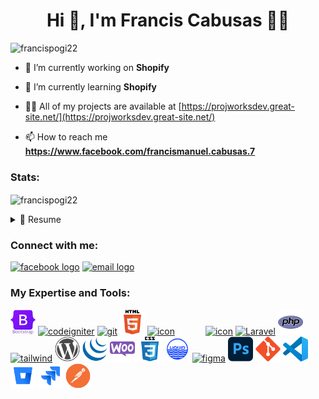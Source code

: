 <h1 align="center">Hi 👋, I'm Francis Cabusas 👨‍💻</h1>
<p align="left"> <img src="https://komarev.com/ghpvc/?username=francispogi22&label=Profile%20views&color=eab308&style=flat" alt="francispogi22" /> </p>

- 🔭 I’m currently working on **Shopify**

- 🌱 I’m currently learning **Shopify**

- 👨‍💻 All of my projects are available at [https://projworksdev.great-site.net/](https://projworksdev.great-site.net/)

- 📫 How to reach me **https://www.facebook.com/francismanuel.cabusas.7**

<h3 align="left">Stats:</h3>
<p><img align="center" src="https://github-readme-stats.vercel.app/api/top-langs?username=francispogi22&show_icons=true&theme=synthwave&title_color=eab308&text_color=888888&locale=en&layout=compact" alt="francispogi22" /></p>

<details>
  <summary>📃 Resume</summary>
  <div class="markdown-heading" dir="auto"><h2 class="heading-element" dir="auto">Education</h2><a id="user-content-education" class="anchor" aria-label="Permalink: Education" href="#education"><svg class="octicon octicon-link" viewBox="0 0 16 16" version="1.1" width="16" height="16" aria-hidden="true"><path d="m7.775 3.275 1.25-1.25a3.5 3.5 0 1 1 4.95 4.95l-2.5 2.5a3.5 3.5 0 0 1-4.95 0 .751.751 0 0 1 .018-1.042.751.751 0 0 1 1.042-.018 1.998 1.998 0 0 0 2.83 0l2.5-2.5a2.002 2.002 0 0 0-2.83-2.83l-1.25 1.25a.751.751 0 0 1-1.042-.018.751.751 0 0 1-.018-1.042Zm-4.69 9.64a1.998 1.998 0 0 0 2.83 0l1.25-1.25a.751.751 0 0 1 1.042.018.751.751 0 0 1 .018 1.042l-1.25 1.25a3.5 3.5 0 1 1-4.95-4.95l2.5-2.5a3.5 3.5 0 0 1 4.95 0 .751.751 0 0 1-.018 1.042.751.751 0 0 1-1.042.018 1.998 1.998 0 0 0-2.83 0l-2.5 2.5a1.998 1.998 0 0 0 0 2.83Z"></path></svg></a></div>
    <ul dir="auto">
      <li>📖 <strong>Bachelor of Science in Information Technology</strong><br>
      📆 2020 - 2024<br>
      📍 <strong>University of Cabuyao</strong> - Cabuyao City, Philippines</li>
    </ul>
  <ul dir="auto">
    <li>📖 <strong>Information and Communication Technology</strong><br>
    📆 2018 - 2020<br>
    📍 <strong>St. Ignatius Technical Business and Arts</strong> - Sta. Rosa City, Philippines</li>
  </ul>
  <div class="markdown-heading" dir="auto"><h2 class="heading-element" dir="auto">Experience</h2><a id="user-content-experience" class="anchor" aria-label="Permalink: Experience" href="#experience"><svg class="octicon octicon-link" viewBox="0 0 16 16" version="1.1" width="16" height="16" aria-hidden="true"><path d="m7.775 3.275 1.25-1.25a3.5 3.5 0 1 1 4.95 4.95l-2.5 2.5a3.5 3.5 0 0 1-4.95 0 .751.751 0 0 1 .018-1.042.751.751 0 0 1 1.042-.018 1.998 1.998 0 0 0 2.83 0l2.5-2.5a2.002 2.002 0 0 0-2.83-2.83l-1.25 1.25a.751.751 0 0 1-1.042-.018.751.751 0 0 1-.018-1.042Zm-4.69 9.64a1.998 1.998 0 0 0 2.83 0l1.25-1.25a.751.751 0 0 1 1.042.018.751.751 0 0 1 .018 1.042l-1.25 1.25a3.5 3.5 0 1 1-4.95-4.95l2.5-2.5a3.5 3.5 0 0 1 4.95 0 .751.751 0 0 1-.018 1.042.751.751 0 0 1-1.042.018 1.998 1.998 0 0 0-2.83 0l-2.5 2.5a1.998 1.998 0 0 0 0 2.83Z"></path></svg></a></div>
  <a target="_blank" rel="noopener noreferrer nofollow" href="https://camo.githubusercontent.com/bec99373eecc44d004e879a81859c87ae8e86c5cabfb7fcfb5d7a38eb399ca7c/68747470733a2f2f696d672e736869656c64732e696f2f62616467652f52656163745f4e61746976652d3230323332413f6c6f676f3d7265616374266c6f676f436f6c6f723d363144414642"><img align="right" src="https://camo.githubusercontent.com/bec99373eecc44d004e879a81859c87ae8e86c5cabfb7fcfb5d7a38eb399ca7c/68747470733a2f2f696d672e736869656c64732e696f2f62616467652f52656163745f4e61746976652d3230323332413f6c6f676f3d7265616374266c6f676f436f6c6f723d363144414642" data-canonical-src="https://img.shields.io/badge/React_Native-20232A?logo=react&amp;logoColor=61DAFB" style="max-width: 100%;"></a>
  <a target="_blank" rel="noopener noreferrer nofollow" href="https://camo.githubusercontent.com/caf67c75c4396c6bf4db90a862e902b7bed2440a3ecf3097521fbbd4ec5aa73a/68747470733a2f2f696d672e736869656c64732e696f2f62616467652f547970655363726970742d3030374143433f6c6f676f3d74797065736372697074266c6f676f436f6c6f723d7768697465"><img align="right" src="https://camo.githubusercontent.com/caf67c75c4396c6bf4db90a862e902b7bed2440a3ecf3097521fbbd4ec5aa73a/68747470733a2f2f696d672e736869656c64732e696f2f62616467652f547970655363726970742d3030374143433f6c6f676f3d74797065736372697074266c6f676f436f6c6f723d7768697465" data-canonical-src="https://img.shields.io/badge/TypeScript-007ACC?logo=typescript&amp;logoColor=white" style="max-width: 100%;"></a>
  <ul dir="auto">
    <li>👨‍💻 <strong>Web Developer</strong><br>
    📆 2025 - moment<br>
    📍 <strong>Creative Bananas</strong> - Mamatid City, Philippines</li>
  </ul>
</details>

<h3 align="left">Connect with me:</h3>
<p align="left">
<a href="https://www.facebook.com/francismanuel.cabusas.7" target="blank"><img src="https://img.shields.io/static/v1?message=Facebook&logo=Facebook&label=&color=1e90ff&logoColor=white&labelColor=&style=for-the-badge" height="35" alt="facebook logo" /></a>
<a href="mailto:cabusasfg779@gmail.com" target="blank"><img src="https://img.shields.io/badge/Gmail-D14836?style=for-the-badge&logo=gmail&logoColor=white" height="35" alt="email logo" /></a>
</p>

<h3 align="left">My Expertise and Tools:</h3>
<p align="left">
  <a href="https://getbootstrap.com" target="_blank" rel="noreferrer"><img src="https://github.com/devicons/devicon/blob/master/icons/bootstrap/bootstrap-original-wordmark.svg" alt="bootstrap" width="40" height="40"/></a>
  <a href="https://codeigniter.com" target="_blank" rel="noreferrer"><img src="https://cdn.worldvectorlogo.com/logos/codeigniter.svg" alt="codeigniter" width="40" height="40"/></a>
  <a href="https://git-scm.com/" target="_blank" rel="noreferrer"><img src="https://www.vectorlogo.zone/logos/git-scm/git-scm-icon.svg" alt="git" width="40" height="40"/></a>
  <a href="https://www.w3.org/html/" target="_blank" rel="noreferrer"><img src="https://raw.githubusercontent.com/devicons/devicon/master/icons/html5/html5-original-wordmark.svg" alt="html5" width="40" height="40"/></a>
  <a href="https://www.javascript.com/" target="_blank" rel="noreferrer"><img src="https://techstack-generator.vercel.app/js-icon.svg" alt="icon" width="40" style="width: 40px; height: 40px; margin-right: 45px; margin-bottom: 0px;" /></a>
  <a href="https://www.mysql.com/" target="_blank" rel="noreferrer"><img src="https://techstack-generator.vercel.app/mysql-icon.svg" alt="icon" width="40" style="width: 40px; height: 40px; margin-right: 0px; margin-bottom: 0px;" /></a>
  <a href="https://laravel.com/" target="_blank" rel="noreferrer"><img src="https://github.com/laravel/art/blob/master/laravel-logo.png" title="Laravel" alt="Laravel" width="40" height="40"/></a>
  <a href="https://www.php.net" target="_blank" rel="noreferrer"><img src="https://raw.githubusercontent.com/devicons/devicon/master/icons/php/php-original.svg" alt="php" width="40" height="40"/></a>
  <a href="https://tailwindcss.com/" target="_blank" rel="noreferrer"><img src="https://www.vectorlogo.zone/logos/tailwindcss/tailwindcss-icon.svg" alt="tailwind" width="40" height="40"/></a>
  <a href="https://wordpress.com/"><img src="https://github.com/devicons/devicon/blob/master/icons/wordpress/wordpress-plain.svg" title="Wordpress" alt="Wordpress" width="40" height="40"/></a>
  <a href="https://jquery.com/"><img src="https://github.com/devicons/devicon/blob/master/icons/jquery/jquery-original.svg" title="Jquery" alt="Jquery" width="40" height="40"/></a>
  <a href="https://woocommerce.com/"><img src="https://github.com/devicons/devicon/blob/master/icons/woocommerce/woocommerce-original.svg" title="Woocomerce" alt="Woocomerce" width="40" height="40"/></a>
  <a href="https://www.w3schools.com/css/" target="_blank" rel="noreferrer"><img src="https://raw.githubusercontent.com/devicons/devicon/master/icons/css3/css3-original-wordmark.svg" alt="css3" width="40" height="40"/></a>
  <a href="https://shopify.github.io/"><img src="https://github.com/episerver/liquid-templating-cms/blob/main/opti-liquid-logo.png" title="Liquid" alt="Visual Studio Code" width="40" height="40"/></a>
  <a href="https://www.figma.com/" target="_blank" rel="noreferrer"><img src="https://www.vectorlogo.zone/logos/figma/figma-icon.svg" alt="figma" width="40" height="40"/></a>
  <a href="https://www.photoshop.com/en" target="_blank" rel="noreferrer"><img src="https://github.com/devicons/devicon/blob/master/icons/photoshop/photoshop-original.svg" alt="photoshop" width="40" height="40"/></a>
  <a href="https://git-scm.com/"><img src="https://github.com/devicons/devicon/blob/master/icons/git/git-original.svg" title="Git" alt="Git" width="40" height="40"/></a>
  <a href="https://code.visualstudio.com/"><img src="https://github.com/devicons/devicon/blob/master/icons/vscode/vscode-original.svg" title="Visual Studio Code" alt="Visual Studio Code" width="40" height="40"/></a>
  <a hrefh="ttps://bitbucket.org"><img src="https://github.com/devicons/devicon/blob/master/icons/bitbucket/bitbucket-original.svg" title="Bitbucket" alt="Bitbucket" width="40" height="40"/></a>
  <a href="https://www.atlassian.com/software/jira"><img src="https://github.com/devicons/devicon/blob/master/icons/jira/jira-original.svg" title="Jira" alt="Jira" width="40" height="40"/></a>
  <a href="https://www.postman.com/"><img src="https://github.com/devicons/devicon/blob/master/icons/postman/postman-original.svg" title="Postman" alt="Postman" width="40" height="40"/></a>
</p>
